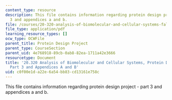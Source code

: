 ```yaml
---
content_type: resource
description: This file contains information regarding protein design project - part
  3 and appendices a and b.
file: /courses/20-320-analysis-of-biomolecular-and-cellular-systems-fall-2012/c0f00e1da22e6a54bb83cd13161e758c_MIT20_320F12_Pr_De_Pro_Pa3.pdf
file_type: application/pdf
learning_resource_types: []
ocw_type: OCWFile
parent_title: Protein Design Project
parent_type: CourseSection
parent_uid: 4e768918-89cb-0ab8-82ea-1711a42e3666
resourcetype: Document
title: '20.320 Analysis of Biomolecular and Cellular Systems, Protein Design Project:
  Part 3 and Appendices A and B'
uid: c0f00e1d-a22e-6a54-bb83-cd13161e758c
---
```

This file contains information regarding protein design project - part 3 and appendices a and b.